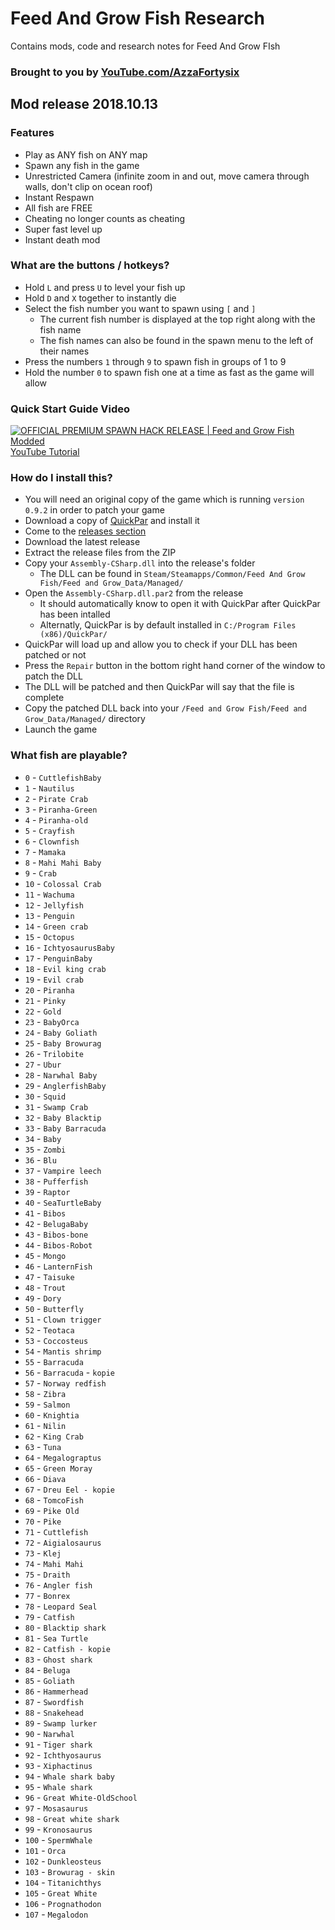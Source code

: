 # Feed And Grow Fish Research
Contains mods, code and research notes for Feed And Grow FIsh

### Brought to you by [YouTube.com/AzzaFortysix](https://youtube.com/AzzaFortysix)

## Mod release 2018.10.13

### Features
 - Play as ANY fish on ANY map
 - Spawn any fish in the game
 - Unrestricted Camera (infinite zoom in and out, move camera through walls, don't clip on ocean roof)
 - Instant Respawn
 - All fish are FREE
 - Cheating no longer counts as cheating
 - Super fast level up
 - Instant death mod

### What are the buttons / hotkeys?
 - Hold `L` and press `U` to level your fish up
 - Hold `D` and `X` together to instantly die
 - Select the fish number you want to spawn using `[` and `]`
   - The current fish number is displayed at the top right along with the fish name
   - The fish names can also be found in the spawn menu to the left of their names
 - Press the numbers `1` through `9` to spawn fish in groups of 1 to 9
 - Hold the number `0` to spawn fish one at a time as fast as the game will allow

### Quick Start Guide Video

[![OFFICIAL PREMIUM SPAWN HACK RELEASE | Feed and Grow Fish Modded](https://i.imgur.com/WIuHjEA.jpg)](https://youtu.be/UPIQ7WAA1gc "OFFICIAL PREMIUM SPAWN HACK RELEASE | Feed and Grow Fish Modded")
[YouTube Tutorial](https://youtu.be/UPIQ7WAA1gc)

### How do I install this?
 - You will need an original copy of the game which is running `version 0.9.2` in order to patch your game
 - Download a copy of [QuickPar](http://www.quickpar.org.uk/Download.htm) and install it
 - Come to the [releases section](https://github.com/ash47/FeedAndGrowFishResearch/releases)
 - Download the latest release
 - Extract the release files from the ZIP
 - Copy your `Assembly-CSharp.dll` into the release's folder
   - The DLL can be found in `Steam/Steamapps/Common/Feed And Grow Fish/Feed and Grow_Data/Managed/`
 - Open the `Assembly-CSharp.dll.par2` from the release
   - It should automatically know to open it with QuickPar after QuickPar has been intalled
   - Alternatly, QuickPar is by default installed in `C:/Program Files (x86)/QuickPar/`
 - QuickPar will load up and allow you to check if your DLL has been patched or not
 - Press the `Repair` button in the bottom right hand corner of the window to patch the DLL
 - The DLL will be patched and then QuickPar will say that the file is complete
 - Copy the patched DLL back into your `/Feed and Grow Fish/Feed and Grow_Data/Managed/` directory
 - Launch the game

### What fish are playable?
 - `0` - `CuttlefishBaby`
 - `1` - `Nautilus`
 - `2` - `Pirate Crab`
 - `3` - `Piranha-Green`
 - `4` - `Piranha-old`
 - `5` - `Crayfish`
 - `6` - `Clownfish`
 - `7` - `Mamaka`
 - `8` - `Mahi Mahi Baby`
 - `9` - `Crab`
 - `10` - `Colossal Crab`
 - `11` - `Wachuma`
 - `12` - `Jellyfish`
 - `13` - `Penguin`
 - `14` - `Green crab`
 - `15` - `Octopus`
 - `16` - `IchtyosaurusBaby`
 - `17` - `PenguinBaby`
 - `18` - `Evil king crab`
 - `19` - `Evil crab`
 - `20` - `Piranha`
 - `21` - `Pinky`
 - `22` - `Gold`
 - `23` - `BabyOrca`
 - `24` - `Baby Goliath`
 - `25` - `Baby Browurag`
 - `26` - `Trilobite`
 - `27` - `Ubur`
 - `28` - `Narwhal Baby`
 - `29` - `AnglerfishBaby`
 - `30` - `Squid`
 - `31` - `Swamp Crab`
 - `32` - `Baby Blacktip`
 - `33` - `Baby Barracuda`
 - `34` - `Baby`
 - `35` - `Zombi`
 - `36` - `Blu`
 - `37` - `Vampire leech`
 - `38` - `Pufferfish`
 - `39` - `Raptor`
 - `40` - `SeaTurtleBaby`
 - `41` - `Bibos`
 - `42` - `BelugaBaby`
 - `43` - `Bibos-bone`
 - `44` - `Bibos-Robot`
 - `45` - `Mongo`
 - `46` - `LanternFish`
 - `47` - `Taisuke`
 - `48` - `Trout`
 - `49` - `Dory`
 - `50` - `Butterfly`
 - `51` - `Clown trigger`
 - `52` - `Teotaca`
 - `53` - `Coccosteus`
 - `54` - `Mantis shrimp`
 - `55` - `Barracuda`
 - `56` - `Barracuda` - `kopie`
 - `57` - `Norway redfish`
 - `58` - `Zibra`
 - `59` - `Salmon`
 - `60` - `Knightia`
 - `61` - `Nilin`
 - `62` - `King Crab`
 - `63` - `Tuna`
 - `64` - `Megalograptus`
 - `65` - `Green Moray`
 - `66` - `Diava`
 - `67` - `Dreu Eel - kopie`
 - `68` - `TomcoFish`
 - `69` - `Pike Old`
 - `70` - `Pike`
 - `71` - `Cuttlefish`
 - `72` - `Aigialosaurus`
 - `73` - `Klej`
 - `74` - `Mahi Mahi`
 - `75` - `Draith`
 - `76` - `Angler fish`
 - `77` - `Bonrex`
 - `78` - `Leopard Seal`
 - `79` - `Catfish`
 - `80` - `Blacktip shark`
 - `81` - `Sea Turtle`
 - `82` - `Catfish - kopie`
 - `83` - `Ghost shark`
 - `84` - `Beluga`
 - `85` - `Goliath`
 - `86` - `Hammerhead`
 - `87` - `Swordfish`
 - `88` - `Snakehead`
 - `89` - `Swamp lurker`
 - `90` - `Narwhal`
 - `91` - `Tiger shark`
 - `92` - `Ichthyosaurus`
 - `93` - `Xiphactinus`
 - `94` - `Whale shark baby`
 - `95` - `Whale shark`
 - `96` - `Great White-OldSchool`
 - `97` - `Mosasaurus`
 - `98` - `Great white shark`
 - `99` - `Kronosaurus`
 - `100` - `SpermWhale`
 - `101` - `Orca`
 - `102` - `Dunkleosteus`
 - `103` - `Browurag - skin`
 - `104` - `Titanichthys`
 - `105` - `Great White`
 - `106` - `Prognathodon`
 - `107` - `Megalodon`
